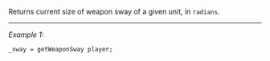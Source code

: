 Returns current size of weapon sway of a given unit, in `radians`.


---
*Example 1:*
```sqf
_sway = getWeaponSway player;
```